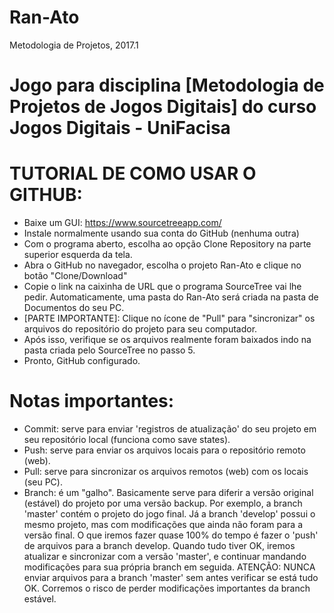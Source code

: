# Ran-Ato
Metodologia de Projetos, 2017.1

# Jogo para disciplina [Metodologia de Projetos de Jogos Digitais] do curso Jogos Digitais - UniFacisa

# TUTORIAL DE COMO USAR O GITHUB:

- Baixe um GUI: https://www.sourcetreeapp.com/
- Instale normalmente usando sua conta do GitHub (nenhuma outra)
- Com o programa aberto, escolha ao opção Clone Repository na parte superior esquerda da tela.
- Abra o GitHub no navegador, escolha o projeto Ran-Ato e clique no botão "Clone/Download"
- Copie o link na caixinha de URL que o programa SourceTree vai lhe pedir. Automaticamente, uma pasta do Ran-Ato será criada
na pasta de Documentos do seu PC.
- [PARTE IMPORTANTE]: Clique no ícone de "Pull" para "sincronizar" os arquivos do repositório do projeto para seu computador.
- Após isso, verifique se os arquivos realmente foram baixados indo na pasta criada pelo SourceTree no passo 5.
- Pronto, GitHub configurado.

# Notas importantes:

- Commit: serve para enviar 'registros de atualização' do seu projeto em seu repositório local (funciona como save states).
- Push: serve para enviar os arquivos locais para o repositório remoto (web).
- Pull: serve para sincronizar os arquivos remotos (web) com os locais (seu PC).
- Branch: é um "galho". Basicamente serve para diferir a versão original (estável) do projeto por uma versão backup.
Por exemplo, a branch 'master' contém o projeto do jogo final.
Já a branch 'develop' possui o mesmo projeto, mas com modificações que ainda não foram para a versão final.
O que iremos fazer quase 100% do tempo é fazer o 'push' de arquivos para a branch develop.
Quando tudo tiver OK, iremos atualizar e sincronizar com a versão 'master', e continuar mandando modificações para sua própria branch em seguida.
ATENÇÃO: NUNCA enviar arquivos para a branch 'master' sem antes verificar se está tudo OK. Corremos o risco de perder modificações
importantes da branch estável.
